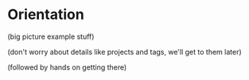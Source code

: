 # Orientation

(big picture example stuff)

(don't worry about details like projects and tags, we'll get to them later)

(followed by hands on getting there)
